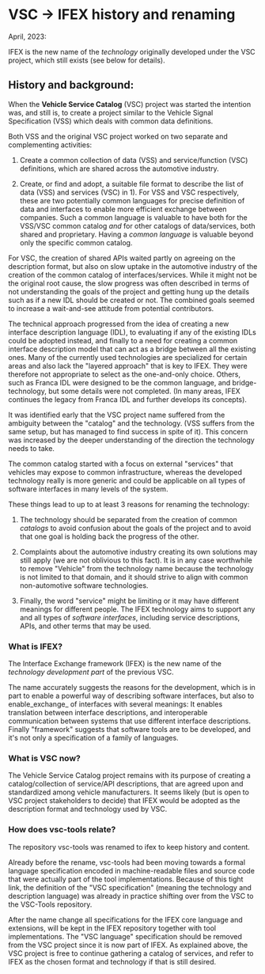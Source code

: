 # VSC -> IFEX history and renaming

April, 2023:

IFEX is the new name of the _technology_ originally developed under the VSC project, which still exists (see below for details).

## History and background:

When the **Vehicle Service Catalog** (VSC) project was started the intention was, and still is, to create a project similar to the Vehicle Signal Specification (VSS) which deals with common data definitions.

Both VSS and the original VSC project worked on two separate and complementing activities:

1) Create a common collection of data (VSS) and service/function (VSC) definitions, which are shared across the automotive industry.

2) Create, or find and adopt, a suitable file format to describe the list of data (VSS) and services (VSC) in 1).  For VSS and VSC respectively, these are two potentially common languages for precise definition of data and interfaces to enable more efficient exchange between companies.   Such a common language is valuable to have both for the VSS/VSC common catalog _and_ for other catalogs of data/services, both shared and proprietary.  Having a _common language_ is valuable beyond only the specific common catalog.

For VSC, the creation of shared APIs waited partly on agreeing on the description format, but also on slow uptake in the automotive industry of the creation of the common catalog of interfaces/services.  While it might not be the original root cause, the slow progress was often described in terms of not understanding the goals of the project and getting hung up the details such as if a new IDL should be created or not. The combined goals seemed to increase a wait-and-see attitude from potential contributors.

The technical approach progressed from the idea of creating a new interface description language (IDL), to evaluating if any of the existing IDLs could be adopted instead, and finally to a need for creating a common interface description model that can act as a bridge between all the existing ones.   Many of the currently used technologies are specialized for certain areas and also lack the "layered approach" that is key to IFEX.  They were therefore not appropriate to select as the one-and-only choice.  Others, such as Franca IDL were designed to be the common language, and bridge-technology, but some details were not completed.  (In many areas, IFEX continues the legacy from Franca IDL and further develops its concepts).  

It was identified early that the VSC project name suffered from
the ambiguity between the "catalog" and the technology.  (VSS
suffers from the same setup, but has managed to find success in
spite of it).  This concern was increased by the deeper
understanding of the direction the technology needs to take.

The common catalog started with a focus on external "services" that vehicles may expose to common infrastructure, whereas the developed technology really is more generic and could be applicable on all types of software interfaces in many levels of the system.

These things lead to up to at least 3 reasons for renaming the technology:

1. The technology should be separated from the creation of common _catalogs_ to avoid confusion about the goals of the project and to avoid that one goal is holding back the progress of the other.

2. Complaints about the automotive industry creating its own solutions may still apply (we are not oblivious to this fact). It is in any case worthwhile to remove "Vehicle" from the technology name because the technology is not limited to that domain, and it should strive to align with common non-automotive software technologies.

3. Finally, the word "service" might be limiting or it may have different meanings for different people.  The IFEX technology aims to support any and all types of _software interfaces_, including service descriptions, APIs, and other terms that may be used.

### What is **IFEX**?

The Interface Exchange framework (IFEX) is the new name of the _technology development part_ of the previous VSC.

The name accurately suggests the reasons for the development, which is in part to enable a powerful way of describing software interfaces, but also to enable_exchange_ of interfaces with several meanings:  It enables translation between interface descriptions, and interoperable communication between systems that use different interface descriptions. Finally "framework" suggests that software tools are to be developed, and it's not only a specification of a family of languages.

### What is **VSC** now?

The Vehicle Service Catalog project remains with its purpose of creating a catalog/collection of service/API descriptions, that are agreed upon and standardized among vehicle manufacturers.  It seems likely (but is open to VSC project stakeholders to decide) that IFEX would be adopted as the description format and technology used by VSC.

### How does **vsc-tools** relate?

The repository vsc-tools was renamed to ifex to keep history and content.

Already before the rename, vsc-tools had been moving towards a formal language specification encoded in machine-readable files and source code that were actually part of the tool implementations.  Because of this tight link, the definition of the "VSC specification" (meaning the technology and description language) was already in practice shifting over from the VSC to the VSC-Tools repository.

After the name change all specifications for the IFEX core language and extensions, will be kept in the IFEX repository together with tool implementations.  The "VSC language" specification should be removed from the VSC project since it is now part of IFEX.  As explained above, the VSC project is free to continue gathering a catalog of services, and refer to IFEX as the chosen format and technology if that is still desired.


